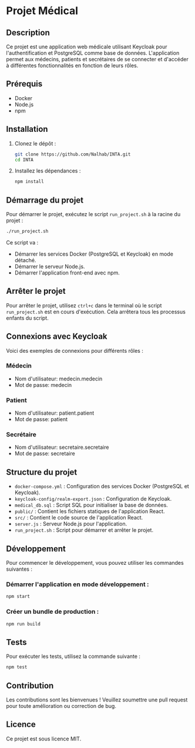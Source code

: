 # Projet Médical

## Description
Ce projet est une application web médicale utilisant Keycloak pour l'authentification et PostgreSQL comme base de données. L'application permet aux médecins, patients et secrétaires de se connecter et d'accéder à différentes fonctionnalités en fonction de leurs rôles.

## Prérequis
- Docker
- Node.js
- npm

## Installation
1. Clonez le dépôt :
    ```sh
    git clone https://github.com/Nalhab/INTA.git
    cd INTA
    ```

2. Installez les dépendances :
    ```sh
    npm install
    ```

## Démarrage du projet
Pour démarrer le projet, exécutez le script `run_project.sh` à la racine du projet :
```sh
./run_project.sh
```

Ce script va :
- Démarrer les services Docker (PostgreSQL et Keycloak) en mode détaché.
- Démarrer le serveur Node.js.
- Démarrer l'application front-end avec npm.

## Arrêter le projet
Pour arrêter le projet, utilisez `ctrl+c` dans le terminal où le script `run_project.sh` est en cours d'exécution. Cela arrêtera tous les processus enfants du script.

## Connexions avec Keycloak
Voici des exemples de connexions pour différents rôles :

### Médecin
- Nom d'utilisateur: medecin.medecin
- Mot de passe: medecin

### Patient
- Nom d'utilisateur: patient.patient
- Mot de passe: patient

### Secrétaire
- Nom d'utilisateur: secretaire.secretaire
- Mot de passe: secretaire

## Structure du projet
- `docker-compose.yml` : Configuration des services Docker (PostgreSQL et Keycloak).
- `keycloak-config/realm-export.json` : Configuration de Keycloak.
- `medical_db.sql` : Script SQL pour initialiser la base de données.
- `public/` : Contient les fichiers statiques de l'application React.
- `src/` : Contient le code source de l'application React.
- `server.js` : Serveur Node.js pour l'application.
- `run_project.sh` : Script pour démarrer et arrêter le projet.

## Développement
Pour commencer le développement, vous pouvez utiliser les commandes suivantes :

### Démarrer l'application en mode développement :
```sh
npm start
```

### Créer un bundle de production :
```sh
npm run build
```

## Tests
Pour exécuter les tests, utilisez la commande suivante :
```sh
npm test
```

## Contribution
Les contributions sont les bienvenues ! Veuillez soumettre une pull request pour toute amélioration ou correction de bug.

## Licence
Ce projet est sous licence MIT.